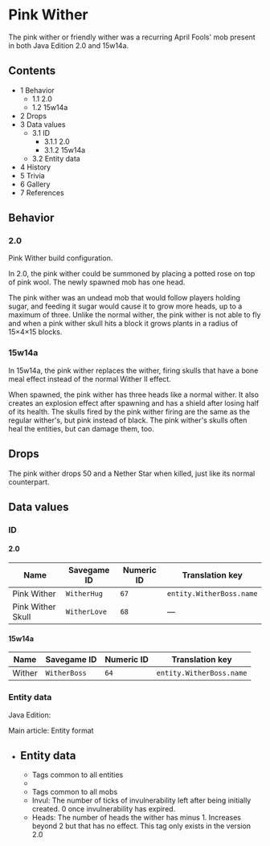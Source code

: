 # Pink Wither
The pink wither or friendly wither was a recurring April Fools' mob present in both Java Edition 2.0 and 15w14a.

## Contents
- 1 Behavior
	- 1.1 2.0
	- 1.2 15w14a
- 2 Drops
- 3 Data values
	- 3.1 ID
		- 3.1.1 2.0
		- 3.1.2 15w14a
	- 3.2 Entity data
- 4 History
- 5 Trivia
- 6 Gallery
- 7 References

## Behavior
### 2.0














Pink Wither build configuration.


In 2.0, the pink wither could be summoned by placing a potted rose on top of pink wool. The newly spawned mob has one head.

The pink wither was an undead mob that would follow players holding sugar, and feeding it sugar would cause it to grow more heads, up to a maximum of three. Unlike the normal wither, the pink wither is not able to fly and when a pink wither skull hits a block it grows plants in a radius of 15×4×15 blocks.

### 15w14a
In 15w14a, the pink wither replaces the wither, firing skulls that have a bone meal effect instead of the normal Wither II effect.

When spawned, the pink wither has three heads like a normal wither. It also creates an explosion effect after spawning and has a shield after losing half of its health. The skulls fired by the pink wither firing are the same as the regular wither's, but pink instead of black. The pink wither's skulls often heal the entities, but can damage them, too.

## Drops
The pink wither drops 50 and a Nether Star when killed, just like its normal counterpart.

## Data values
### ID
#### 2.0
| Name              | Savegame ID  | Numeric ID | Translation key          |
|-------------------|--------------|------------|--------------------------|
| Pink Wither       | `WitherHug`  | `67`       | `entity.WitherBoss.name` |
| Pink Wither Skull | `WitherLove` | `68`       | —                        |

#### 15w14a
| Name   | Savegame ID  | Numeric ID | Translation key          |
|--------|--------------|------------|--------------------------|
| Wither | `WitherBoss` | `64`       | `entity.WitherBoss.name` |

### Entity data
Java Edition:

Main article: Entity format
- Entity data
	- 
	- Tags common to all entities
	- 
	- Tags common to all mobs
	- Invul: The number of ticks of invulnerability left after being initially created. 0 once invulnerability has expired.
	- Heads: The number of heads the wither has minus 1. Increases beyond 2 but that has no effect. This tag only exists in the version 2.0



